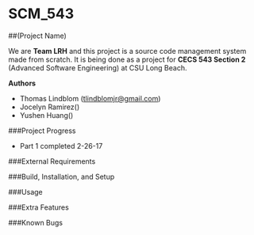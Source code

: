 # SCM_543

##(Project Name)

We are **Team LRH** and this project is a source code management system made from scratch. It is being done as a project for **CECS 543 Section 2** (Advanced Software Engineering) at CSU Long Beach. 

**Authors**
- Thomas Lindblom (tlindblomjr@gmail.com)
- Jocelyn Ramirez()
- Yushen Huang()

###Project Progress
- Part 1 completed 2-26-17

###External Requirements

###Build, Installation, and Setup

###Usage

###Extra Features

###Known Bugs



